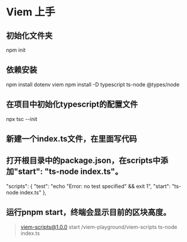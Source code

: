 # Viem 上手
## 初始化文件夹
npm init

## 依赖安装
npm install dotenv viem
npm install -D typescript ts-node @types/node

## 在项目中初始化typescript的配置文件
npx tsc --init

## 新建一个index.ts文件，在里面写代码

## 打开根目录中的package.json，在scripts中添加"start": "ts-node index.ts"。
"scripts": {
  "test": "echo \"Error: no test specified\" && exit 1",
  "start": "ts-node index.ts"
},

## 运行pnpm start，终端会显示目前的区块高度。
> viem-scripts@1.0.0 start /viem-playground/viem-scripts
> ts-node index.ts
